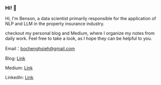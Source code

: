 ### Hi! 👋
Hi, I'm Benson, a data scientist primarily responsible for the application of NLP and LLM in the property insurance industry. 

checkout my personal blog and Medium, where I organize my notes from daily work. Feel free to take a look, as I hope they can be helpful to you. 

Email：bochenghsieh@gmail.com

Blog: [Link](https://hsiehbocheng.github.io/)

Medium: [Link](https://medium.com/@bensonhsieh)

LinkedIn: [Link](https://www.linkedin.com/in/博丞-謝-4396b7235/)


<!--
**hsiehbocheng/hsiehbocheng** is a ✨ _special_ ✨ repository because its `README.md` (this file) appears on your GitHub profile.

Here are some ideas to get you started:

- 🔭 I’m currently working on ...
- 🌱 I’m currently learning ...
- 👯 I’m looking to collaborate on ...
- 🤔 I’m looking for help with ...
- 💬 Ask me about ...
- 📫 How to reach me: ...
- 😄 Pronouns: ...
- ⚡ Fun fact: ...
-->
